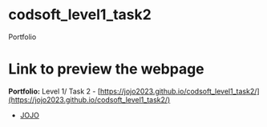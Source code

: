 # codsoft_level1_task2
 Portfolio
# Link to preview the webpage
 **Portfolio:** Level 1/ Task 2 - [https://jojo2023.github.io/codsoft_level1_task2/](https://jojo2023.github.io/codsoft_level1_task2/)
 
 - [JOJO](https://jojo2023.github.io/OIBSIP_level1_task2/)
